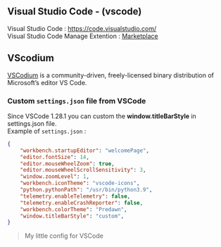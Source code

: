 ## Visual Studio Code - (vscode)

Visual Studio Code : https://code.visualstudio.com/ </br>
Visual Studio Code Manage Extention  : [Marketplace](https://marketplace.visualstudio.com/VSCode)

## VScodium

[VSCodium](https://vscodium.com/#moreinfo) is a community-driven, freely-licensed binary distribution of Microsoft’s editor VS Code.

### Custom `settings.json` file from VSCode

Since VSCode 1.28.1 you can custom the **window.titleBarStyle** in settings.json file. <br>
Example of `settings.json` :
```json
{
    "workbench.startupEditor": "welcomePage",
    "editor.fontSize": 14,
    "editor.mouseWheelZoom": true,
    "editor.mouseWheelScrollSensitivity": 3,
    "window.zoomLevel": 1,
    "workbench.iconTheme": "vscode-icons",
    "python.pythonPath": "/usr/bin/python3.9",
    "telemetry.enableTelemetry": false,
    "telemetry.enableCrashReporter": false,
    "workbench.colorTheme": "Predawn",
    "window.titleBarStyle": "custom",
}
```
> My little config for VSCode

